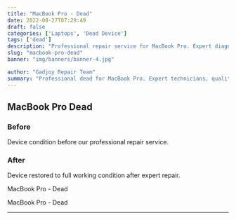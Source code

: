 ```yaml
---
title: "MacBook Pro - Dead"
date: 2022-08-27T07:29:49
draft: false
categories: ['Laptops', 'Dead Device']
tags: ['dead']
description: "Professional repair service for MacBook Pro. Expert diagnosis and quality repairs in Bangalore."
slug: "macbook-pro-dead"
banner: "img/banners/banner-4.jpg"

author: "Gadjoy Repair Team"
summary: "Professional dead for MacBook Pro. Expert technicians, quality parts, warranty included."
---
```


## MacBook Pro Dead

### Before

Device condition before our professional repair service.

### After

Device restored to full working condition after expert repair.

MacBook Pro - Dead

MacBook Pro - Dead

---